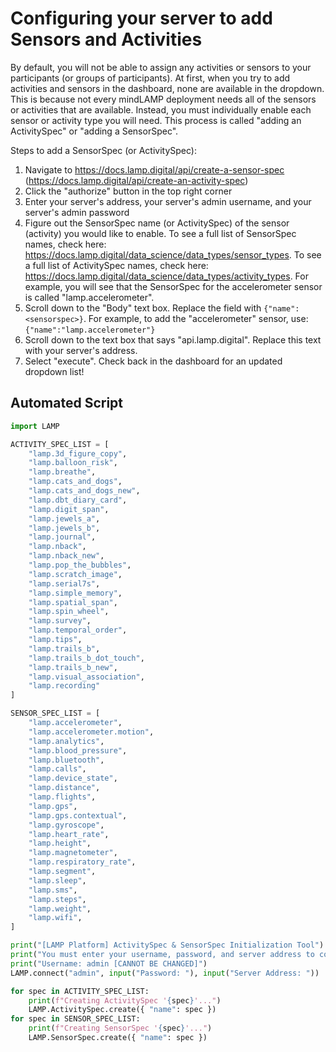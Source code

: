 # Configuring your server to add Sensors and Activities

By default, you will not be able to assign any activities or sensors to your participants (or groups of participants). 
At first, when you try to add activities and sensors in the dashboard, none are available in the dropdown.
This is because not every mindLAMP deployment needs all of the sensors or activities that are available.
Instead, you must individually enable each sensor or activity type you will need.
This process is called "adding an ActivitySpec" or "adding a SensorSpec".

Steps to add a SensorSpec (or ActivitySpec):
1. Navigate to https://docs.lamp.digital/api/create-a-sensor-spec (https://docs.lamp.digital/api/create-an-activity-spec)
2. Click the "authorize" button in the top right corner
3. Enter your server's address, your server's admin username, and your server's admin password
4. Figure out the SensorSpec name (or ActivitySpec) of the sensor (activity) you would like to enable.
To see a full list of SensorSpec names, check here: https://docs.lamp.digital/data_science/data_types/sensor_types.
To see a full list of ActivitySpec names, check here: https://docs.lamp.digital/data_science/data_types/activity_types.
For example, you will see that the SensorSpec for the accelerometer sensor is called "lamp.accelerometer".
6. Scroll down to the "Body" text box. Replace the field with `{"name":<sensorspec>}`. For example,
to add the "accelerometer" sensor, use: `{"name":"lamp.accelerometer"}`
7. Scroll down to the text box that says "api.lamp.digital". Replace this text with your server's address.
8. Select "execute". Check back in the dashboard for an updated dropdown list!

## Automated Script

```python setup.py
import LAMP

ACTIVITY_SPEC_LIST = [
	"lamp.3d_figure_copy",
	"lamp.balloon_risk",
	"lamp.breathe",
	"lamp.cats_and_dogs",
	"lamp.cats_and_dogs_new",
	"lamp.dbt_diary_card",
	"lamp.digit_span",
	"lamp.jewels_a",
	"lamp.jewels_b",
	"lamp.journal",
	"lamp.nback",
	"lamp.nback_new",
	"lamp.pop_the_bubbles",
	"lamp.scratch_image",
	"lamp.serial7s",
	"lamp.simple_memory",
	"lamp.spatial_span",
	"lamp.spin_wheel",
	"lamp.survey",
	"lamp.temporal_order",
	"lamp.tips",
	"lamp.trails_b",
	"lamp.trails_b_dot_touch",
	"lamp.trails_b_new",
	"lamp.visual_association",
	"lamp.recording"
]

SENSOR_SPEC_LIST = [
	"lamp.accelerometer",
	"lamp.accelerometer.motion",
	"lamp.analytics",
	"lamp.blood_pressure",
	"lamp.bluetooth",
	"lamp.calls",
	"lamp.device_state",
	"lamp.distance",
	"lamp.flights",
	"lamp.gps",
	"lamp.gps.contextual",
	"lamp.gyroscope",
	"lamp.heart_rate",
	"lamp.height",
	"lamp.magnetometer",
	"lamp.respiratory_rate",
	"lamp.segment",
	"lamp.sleep",
	"lamp.sms",
	"lamp.steps",
	"lamp.weight",
	"lamp.wifi",
]

print("[LAMP Platform] ActivitySpec & SensorSpec Initialization Tool")
print("You must enter your username, password, and server address to continue installation.")
print("Username: admin [CANNOT BE CHANGED]")
LAMP.connect("admin", input("Password: "), input("Server Address: "))

for spec in ACTIVITY_SPEC_LIST:
	print(f"Creating ActivitySpec '{spec}'...")
	LAMP.ActivitySpec.create({ "name": spec })
for spec in SENSOR_SPEC_LIST:
	print(f"Creating SensorSpec '{spec}'...")
	LAMP.SensorSpec.create({ "name": spec })
```
